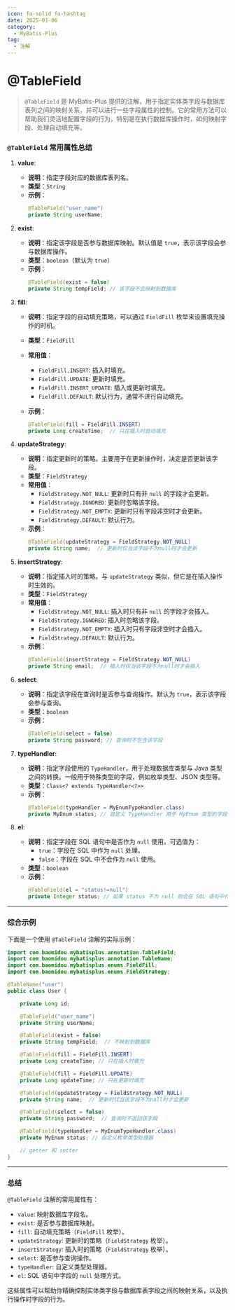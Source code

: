 ```yaml
---
icon: fa-solid fa-hashtag
date: 2025-01-06
category:
  - MyBatis-Plus
tag:
  - 注解
---
```

# @TableField

> `@TableField` 是 MyBatis-Plus 提供的注解，用于指定实体类字段与数据库表列之间的映射关系，并可以进行一些字段属性的控制。它的常用方法可以帮助我们灵活地配置字段的行为，特别是在执行数据库操作时，如何映射字段、处理自动填充等。

### `@TableField` 常用属性总结

1. **value**: 
   
   - **说明**：指定字段对应的数据库表列名。
   - **类型**：`String`
   - **示例**：
     ```java
     @TableField("user_name")
     private String userName;
     ```
   
2. **exist**: 
   - **说明**：指定该字段是否参与数据库映射。默认值是 `true`，表示该字段会参与数据库操作。
   - **类型**：`boolean`（默认为 `true`）
   - **示例**：
     ```java
     @TableField(exist = false)
     private String tempField; // 该字段不会映射到数据库
     ```

3. **fill**: 
   - **说明**：指定字段的自动填充策略，可以通过 `FieldFill` 枚举来设置填充操作的时机。
   
   - **类型**：`FieldFill`
   - **常用值**：
     - `FieldFill.INSERT`: 插入时填充。
     - `FieldFill.UPDATE`: 更新时填充。
     - `FieldFill.INSERT_UPDATE`: 插入或更新时填充。
     - `FieldFill.DEFAULT`: 默认行为，通常不进行自动填充。
   - **示例**：
     ```java
     @TableField(fill = FieldFill.INSERT)
     private Long createTime;  // 只在插入时自动填充
     ```
   
4. **updateStrategy**: 
   - **说明**：指定更新时的策略。主要用于在更新操作时，决定是否更新该字段。
   - **类型**：`FieldStrategy`
   - **常用值**：
     - `FieldStrategy.NOT_NULL`: 更新时只有非 `null` 的字段才会更新。
     - `FieldStrategy.IGNORED`: 更新时忽略该字段。
     - `FieldStrategy.NOT_EMPTY`: 更新时只有字段非空时才会更新。
     - `FieldStrategy.DEFAULT`: 默认行为。
   - **示例**：
     ```java
     @TableField(updateStrategy = FieldStrategy.NOT_NULL)
     private String name;  // 更新时仅当该字段不为null时才会更新
     ```

5. **insertStrategy**:
   - **说明**：指定插入时的策略。与 `updateStrategy` 类似，但它是在插入操作时生效的。
   - **类型**：`FieldStrategy`
   - **常用值**：
     - `FieldStrategy.NOT_NULL`: 插入时只有非 `null` 的字段才会插入。
     - `FieldStrategy.IGNORED`: 插入时忽略该字段。
     - `FieldStrategy.NOT_EMPTY`: 插入时只有字段非空时才会插入。
     - `FieldStrategy.DEFAULT`: 默认行为。
   - **示例**：
     ```java
     @TableField(insertStrategy = FieldStrategy.NOT_NULL)
     private String email;  // 插入时仅当该字段不为null时才会插入
     ```

6. **select**: 
   - **说明**：指定该字段在查询时是否参与查询操作。默认为 `true`，表示该字段会参与查询。
   - **类型**：`boolean`
   - **示例**：
     ```java
     @TableField(select = false)
     private String password; // 查询时不包含该字段
     ```

7. **typeHandler**: 
   - **说明**：指定字段使用的 `TypeHandler`，用于处理数据库类型与 Java 类型之间的转换。一般用于特殊类型的字段，例如枚举类型、JSON 类型等。
   - **类型**：`Class<? extends TypeHandler<?>>`
   - **示例**：
     ```java
     @TableField(typeHandler = MyEnumTypeHandler.class)
     private MyEnum status; // 自定义 TypeHandler 用于 MyEnum 类型的字段
     ```

8. **el**:
   - **说明**：指定字段在 SQL 语句中是否作为 `null` 使用。可选值为：
     - `true`：字段在 SQL 中作为 `null` 处理。
     - `false`：字段在 SQL 中不会作为 `null` 使用。
   - **类型**：`boolean`
   - **示例**：
     ```java
     @TableField(el = "status!=null")
     private Integer status; // 如果 status 不为 null 则会在 SQL 语句中作为字段插入
     ```

---

### 综合示例

下面是一个使用 `@TableField` 注解的实际示例：

```java
import com.baomidou.mybatisplus.annotation.TableField;
import com.baomidou.mybatisplus.annotation.TableName;
import com.baomidou.mybatisplus.enums.FieldFill;
import com.baomidou.mybatisplus.enums.FieldStrategy;

@TableName("user")
public class User {

    private Long id;

    @TableField("user_name")
    private String userName;

    @TableField(exist = false)
    private String tempField;  // 不映射到数据库

    @TableField(fill = FieldFill.INSERT)
    private Long createTime; // 只在插入时填充

    @TableField(fill = FieldFill.UPDATE)
    private Long updateTime; // 只在更新时填充

    @TableField(updateStrategy = FieldStrategy.NOT_NULL)
    private String name;  // 更新时仅当该字段不为null时才会更新

    @TableField(select = false)
    private String password;  // 查询时不返回该字段

    @TableField(typeHandler = MyEnumTypeHandler.class)
    private MyEnum status; // 自定义枚举类型处理器

    // getter 和 setter
}
```

---

### 总结

`@TableField` 注解的常用属性有：

- `value`: 映射数据库字段名。
- `exist`: 是否参与数据库映射。
- `fill`: 自动填充策略（`FieldFill` 枚举）。
- `updateStrategy`: 更新时的策略（`FieldStrategy` 枚举）。
- `insertStrategy`: 插入时的策略（`FieldStrategy` 枚举）。
- `select`: 是否参与查询操作。
- `typeHandler`: 自定义类型处理器。
- `el`: SQL 语句中字段的 `null` 处理方式。

这些属性可以帮助你精确控制实体类字段与数据库表字段之间的映射关系，以及执行操作时字段的行为。